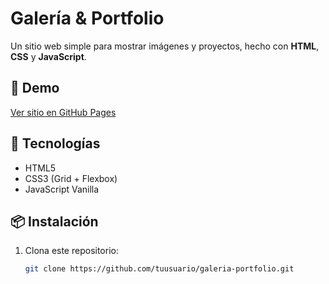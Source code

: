 # Galería & Portfolio

Un sitio web simple para mostrar imágenes y proyectos, hecho con **HTML**, **CSS** y **JavaScript**.

## 🚀 Demo
[Ver sitio en GitHub Pages](https://tuusuario.github.io/galeria-portfolio)

## 🧰 Tecnologías
- HTML5
- CSS3 (Grid + Flexbox)
- JavaScript Vanilla

## 📦 Instalación
1. Clona este repositorio:
   ```bash
   git clone https://github.com/tuusuario/galeria-portfolio.git
